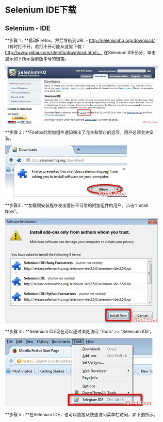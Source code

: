 # Selenium IDE下载

## Selenium - IDE

**步骤 1 : **启动Firefox，然后导航到URL - http://seleniumhq.org/download/ （有时打不开，若打不开可能从这里下载：http://www.yiibai.com/siteinfo/download.html）。 在Selenium IDE部分，单击显示如下所示当前版本号的链接。

![Selenium IDE 1](images/152Z05540-0.jpg)

**步骤 2 :  **Firefox的附加组件通知弹出了允许和禁止的选项。用户必须允许安装。

![Selenium IDE 2](images/152Z045K-1.jpg)

**步骤3 : **加载项安装程序发出警告不可信的附加组件的用户。点击“Install Now”。

![Selenium IDE 3](images/152Z0FB-2.jpg)

**步骤 4 :  **Selenium IDE现在可以通过浏览访问 'Tools' >> 'Selenium IDE'。

![Selenium IDE 5](images/152Z05B4-3.jpg)

**步骤 5 : **在Selenium IDE，也可以直接从快速访问菜单栏访问，如下图所示。